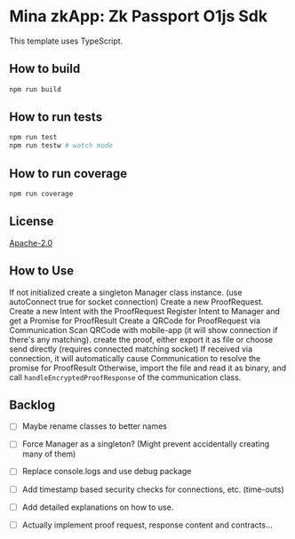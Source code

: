 # Mina zkApp: Zk Passport O1js Sdk

This template uses TypeScript.

## How to build

```sh
npm run build
```

## How to run tests

```sh
npm run test
npm run testw # watch mode
```

## How to run coverage

```sh
npm run coverage
```

## License

[Apache-2.0](LICENSE)


## How to Use

If not initialized create a singleton Manager class instance. (use autoConnect true for socket connection)
Create a new ProofRequest.
Create a new Intent with the ProofRequest
Register Intent to Manager and get a Promise for ProofResult
Create a QRCode for ProofRequest via Communication
Scan QRCode with mobile-app 
(it will show connection if there's any matching).
create the proof, either export it as file or choose send directly (requires connected matching socket)
If received via connection, it will automatically cause Communication to resolve the promise for ProofResult
Otherwise, import the file and read it as binary, and call `handleEncryptedProofResponse` of the communication class.






## Backlog
- [ ] Maybe rename classes to better names
- [ ] Force Manager as a singleton? (Might prevent accidentally creating many of them)
- [ ] Replace console.logs and use debug package
- [ ] Add timestamp based security checks for connections, etc. (time-outs)
- [ ] Add detailed explanations on how to use.
- [ ] Actually implement proof request, response content and contracts...

